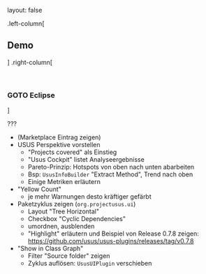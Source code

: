 layout: false

.left-column[
## Demo
]
.right-column[
<br>
<br>
<br>

### GOTO Eclipse

]

???
- (Marketplace Eintrag zeigen)
- USUS Perspektive vorstellen
  - "Projects covered" als Einstieg
  - "Usus Cockpit" listet Analyseergebnisse
  - Pareto-Prinzip: Hotspots von oben nach unten abarbeiten
  - Bsp: ``UsusInfoBuilder`` "Extract Method", Trend nach oben 
  - Einige Metriken erläutern
- "Yellow Count"
  - je mehr Warnungen desto kräftiger gefärbt
- Paketzyklus zeigen (``org.projectusus.ui``)
  - Layout "Tree Horizontal"
  - Checkbox "Cyclic Dependencies"
  - umordnen, ausblenden
  - "Highlight" erläutern und Beispiel von Release 0.7.8 zeigen: https://github.com/usus/usus-plugins/releases/tag/v0.7.8
- "Show in Class Graph"
  - Filter "Source folder" zeigen
  - Zyklus auflösen: ``UsusUIPlugin`` verschieben  

